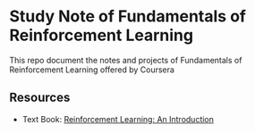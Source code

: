# Study Note of Fundamentals of Reinforcement Learning

This repo document the notes and projects of Fundamentals of Reinforcement Learning offered by Coursera

## Resources
- Text Book: [Reinforcement Learning: An Introduction](https://web.stanford.edu/class/psych209/Readings/SuttonBartoIPRLBook2ndEd.pdf)
